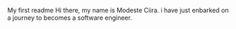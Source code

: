 My first readme
Hi there, my name is Modeste Ciira. i have just enbarked on a journey to becomes a software engineer.
